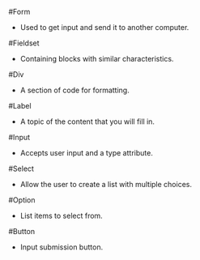 #Form

* Used to get input and send it to another computer.

#Fieldset

* Containing blocks with similar characteristics.

#Div

* A section of code for formatting.

#Label

* A topic of the content that you will fill in.

#Input

* Accepts user input and a type attribute.

#Select

* Allow the user to create a list with multiple choices.

#Option

* List items to select from.

#Button

* Input submission button.
